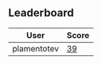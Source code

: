 ## Leaderboard

 User     | Score
 -------- | -------
 plamentotev | [39](https:&#x2F;&#x2F;github.com&#x2F;plamentotev&#x2F;sandbox&#x2F;issues&#x2F;17#issuecomment-668080083)
